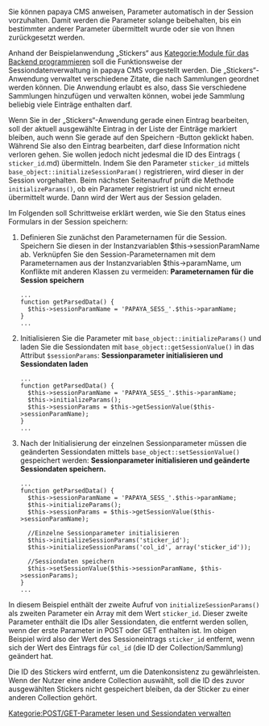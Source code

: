 
Sie können papaya CMS anweisen, Parameter automatisch in der Session vorzuhalten. Damit werden die Parameter solange beibehalten, bis ein bestimmter anderer Parameter übermittelt wurde oder sie von Ihnen zurückgesetzt werden.

Anhand der Beispielanwendung „Stickers“ aus [Kategorie:Module für das Backend programmieren](export_de/Kategorie:Module_für_das_Backend_programmieren.md) soll die Funktionsweise der Sessiondatenverwaltung in papaya CMS vorgestellt werden. Die „Stickers“-Anwendung verwaltet verschiedene Zitate, die nach Sammlungen geordnet werden können. Die Anwendung erlaubt es also, dass Sie verschiedene Sammlungen hinzufügen und verwalten können, wobei jede Sammlung beliebig viele Einträge enthalten darf.

Wenn Sie in der „Stickers“-Anwendung gerade einen Eintrag bearbeiten, soll der aktuell ausgewählte Eintrag in der Liste der Einträge markiert bleiben, auch wenn Sie gerade auf den Speichern -Button geklickt haben. Während Sie also den Eintrag bearbeiten, darf diese Information nicht verloren gehen. Sie wollen jedoch nicht jedesmal die ID des Eintrags ( `sticker_id`.md) übermitteln. Indem Sie den Parameter `sticker_id` mittels `base_object::initializeSessionParam()` registrieren, wird dieser in der Session vorgehalten. Beim nächsten Seitenaufruf prüft die Methode `initializeParams()`, ob ein Parameter registriert ist und nicht erneut übermittelt wurde. Dann wird der Wert aus der Session geladen.

Im Folgenden soll Schrittweise erklärt werden, wie Sie den Status eines Formulars in der Session speichern:

1.  Definieren Sie zunächst den Parameternamen für die Session. Speichern Sie diesen in der Instanzvariablen \$this-\>sessionParamName ab. Verknüpfen Sie den Session-Parameternamen mit dem Parameternamen aus der Instanzvariablen \$this-\>paramName, um Konflikte mit anderen Klassen zu vermeiden: **Parameternamen für die Session speichern**
    ~~~~ {.php}
    ...
    function getParsedData() {
      $this->sessionParamName = 'PAPAYA_SESS_'.$this->paramName;
    }
    ...
    ~~~~

2.  Initialisieren Sie die Parameter mit `base_object::initializeParams()` und laden Sie die Sessiondaten mit `base_object::getSessionValue()` in das Attribut `$sessionParams`: **Sessionparameter initialisieren und Sessiondaten laden**
    ~~~~ {.php}
    ...
    function getParsedData() {
      $this->sessionParamName = 'PAPAYA_SESS_'.$this->paramName;
      $this->initializeParams();
      $this->sessionParams = $this->getSessionValue($this->sessionParamName);
    }
    ...
    ~~~~

3.  Nach der Initialisierung der einzelnen Sessionparameter müssen die geänderten Sessiondaten mittels `base_object::setSessionValue()` gespeichert werden: **Sessionparameter initialisieren und geänderte Sessiondaten speichern.**
    ~~~~ {.php}
    ...
    function getParsedData() {
      $this->sessionParamName = 'PAPAYA_SESS_'.$this->paramName;
      $this->initializeParams();
      $this->sessionParams = $this->getSessionValue($this->sessionParamName);

      //Einzelne Sessionparameter initialisieren
      $this->initializeSessionParams('sticker_id');
      $this->initializeSessionParams('col_id', array('sticker_id'));

      //Sessiondaten speichern
      $this->setSessionValue($this->sessionParamName, $this->sessionParams);
    }
    ...
    ~~~~

In diesem Beispiel enthält der zweite Aufruf von `initializeSessionParams()` als zweiten Parameter ein Array mit dem Wert `sticker_id`. Dieser zweite Parameter enthält die IDs aller Sessiondaten, die entfernt werden sollen, wenn der erste Parameter in POST oder GET enthalten ist. Im obigen Beispiel wird also der Wert des Sessioneintrags `sticker_id` entfernt, wenn sich der Wert des Eintrags für `col_id` (die ID der Collection/Sammlung) geändert hat.

Die ID des Stickers wird entfernt, um die Datenkonsistenz zu gewährleisten. Wenn der Nutzer eine andere Collection auswählt, soll die ID des zuvor ausgewählten Stickers nicht gespeichert bleiben, da der Sticker zu einer anderen Collection gehört.

[Kategorie:POST/GET-Parameter lesen und Sessiondaten verwalten](export_de/Kategorie:POST/GET-Parameter_lesen_und_Sessiondaten_verwalten.md)
